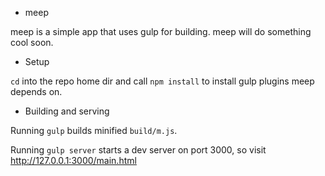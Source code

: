 * meep

meep is a simple app that uses gulp for building. meep will do something cool soon.

* Setup

`cd` into the repo home dir and call `npm install` to install gulp plugins meep depends on.

* Building and serving

Running `gulp` builds minified `build/m.js`. 

Running `gulp server` starts a dev server on port 3000, so visit http://127.0.0.1:3000/main.html